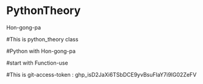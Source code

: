 # PythonTheory
Hon-gong-pa

#This is python_theory class

#Python with Hon-gong-pa

#start with Function-use

#This is git-access-token : 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
